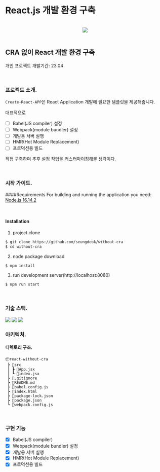 # React.js 개발 환경 구축

<br />

<div style="text-align:center">
    <a href="https://hits.seeyoufarm.com"><img src="https://hits.seeyoufarm.com/api/count/incr/badge.svg?url=https%3A%2F%2Fgithub.com%2Fseungdeok%2Fwithout-cra&count_bg=%2379C83D&title_bg=%23555555&icon=&icon_color=%23E7E7E7&title=hits&edge_flat=false"/></a>
</div>

<br />

## CRA 없이 React 개발 환경 구축

개인 프로젝트
개발기간: 23.04

<br />

### 프로젝트 소개.

`Create-React-APP`은 React Application 개발에 필요한 템플릿을 제공해줍니다.

대표적으로

- [ ] Babel(JS compiler) 설정
- [ ] Webpack(module bundler) 설정
- [ ] 개발용 서버 실행
- [ ] HMR(Hot Module Replacement)
- [ ] 프로덕션용 빌드

직접 구축하며 추후 설정 작업을 커스터마이징해볼 생각이다.

<br />

### 시작 가이드.

####Requirements
For building and running the application you need:
[Node.js 16.14.2](https://nodejs.org/en/blog/release/v16.14.2)

<br />

#### Installation

1. project clone

```bash
$ git clone https://github.com/seungdeok/without-cra
$ cd without-cra
```

2. node package download

```bash
$ npm install
```

3. run development server(http://localhost:8080)

```bash
$ npm run start
```

<br />

### 기술 스택.

<img src="https://img.shields.io/badge/javascript-F7DF1E?style=for-the-badge&logo=javascript&logoColor=black"> 
<img src="https://img.shields.io/badge/react-61DAFB?style=for-the-badge&logo=react&logoColor=black">
<img src="https://img.shields.io/badge/node.js-339933?style=for-the-badge&logo=Node.js&logoColor=white">

<br />

### 아키텍처.

#### 디렉토리 구조.

```
📦react-without-cra
 ┣ 📂src
 ┃ ┣ 📜App.jsx
 ┃ ┗ 📜index.jsx
 ┣ 📜.gitignore
 ┣ 📜README.md
 ┣ 📜babel.config.js
 ┣ 📜index.html
 ┣ 📜package-lock.json
 ┣ 📜package.json
 ┗ 📜webpack.config.js
```

<br />

### 구현 기능

- [x] Babel(JS compiler)
- [x] Webpack(module bundler) 설정
- [x] 개발용 서버 실행
- [x] HMR(Hot Module Replacement)
- [x] 프로덕션용 빌드

<br />

